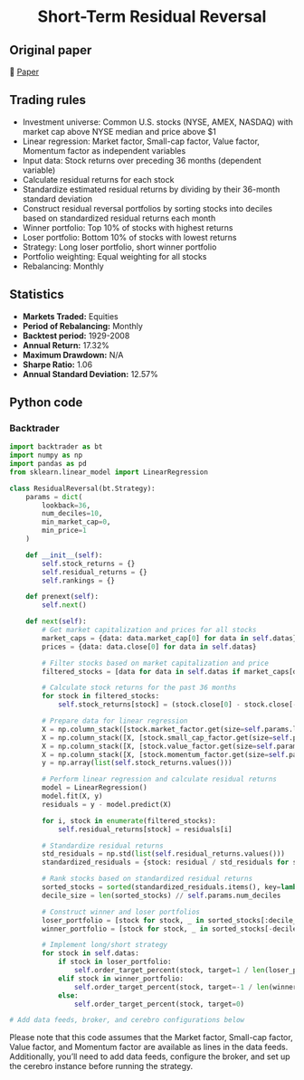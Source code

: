<div align="center">
  <h1>Short-Term Residual Reversal</h1>
</div>

## Original paper

📕 [Paper](https://papers.ssrn.com/sol3/papers.cfm?abstract_id=1911449)

## Trading rules

- Investment universe: Common U.S. stocks (NYSE, AMEX, NASDAQ) with market cap above NYSE median and price above $1
- Linear regression: Market factor, Small-cap factor, Value factor, Momentum factor as independent variables
- Input data: Stock returns over preceding 36 months (dependent variable)
- Calculate residual returns for each stock
- Standardize estimated residual returns by dividing by their 36-month standard deviation
- Construct residual reversal portfolios by sorting stocks into deciles based on standardized residual returns each month
- Winner portfolio: Top 10% of stocks with highest returns
- Loser portfolio: Bottom 10% of stocks with lowest returns
- Strategy: Long loser portfolio, short winner portfolio
- Portfolio weighting: Equal weighting for all stocks
- Rebalancing: Monthly

## Statistics

- **Markets Traded:** Equities
- **Period of Rebalancing:** Monthly
- **Backtest period:** 1929-2008
- **Annual Return:** 17.32%
- **Maximum Drawdown:** N/A
- **Sharpe Ratio:** 1.06
- **Annual Standard Deviation:** 12.57%

## Python code

### Backtrader

```python
import backtrader as bt
import numpy as np
import pandas as pd
from sklearn.linear_model import LinearRegression

class ResidualReversal(bt.Strategy):
    params = dict(
        lookback=36,
        num_deciles=10,
        min_market_cap=0,
        min_price=1
    )

    def __init__(self):
        self.stock_returns = {}
        self.residual_returns = {}
        self.rankings = {}

    def prenext(self):
        self.next()

    def next(self):
        # Get market capitalization and prices for all stocks
        market_caps = {data: data.market_cap[0] for data in self.datas}
        prices = {data: data.close[0] for data in self.datas}

        # Filter stocks based on market capitalization and price
        filtered_stocks = [data for data in self.datas if market_caps[data] > self.params.min_market_cap and prices[data] > self.params.min_price]

        # Calculate stock returns for the past 36 months
        for stock in filtered_stocks:
            self.stock_returns[stock] = (stock.close[0] - stock.close[-self.params.lookback]) / stock.close[-self.params.lookback]

        # Prepare data for linear regression
        X = np.column_stack([stock.market_factor.get(size=self.params.lookback) for stock in filtered_stocks])
        X = np.column_stack([X, [stock.small_cap_factor.get(size=self.params.lookback) for stock in filtered_stocks]])
        X = np.column_stack([X, [stock.value_factor.get(size=self.params.lookback) for stock in filtered_stocks]])
        X = np.column_stack([X, [stock.momentum_factor.get(size=self.params.lookback) for stock in filtered_stocks]])
        y = np.array(list(self.stock_returns.values()))

        # Perform linear regression and calculate residual returns
        model = LinearRegression()
        model.fit(X, y)
        residuals = y - model.predict(X)

        for i, stock in enumerate(filtered_stocks):
            self.residual_returns[stock] = residuals[i]

        # Standardize residual returns
        std_residuals = np.std(list(self.residual_returns.values()))
        standardized_residuals = {stock: residual / std_residuals for stock, residual in self.residual_returns.items()}

        # Rank stocks based on standardized residual returns
        sorted_stocks = sorted(standardized_residuals.items(), key=lambda x: x[1])
        decile_size = len(sorted_stocks) // self.params.num_deciles

        # Construct winner and loser portfolios
        loser_portfolio = [stock for stock, _ in sorted_stocks[:decile_size]]
        winner_portfolio = [stock for stock, _ in sorted_stocks[-decile_size:]]

        # Implement long/short strategy
        for stock in self.datas:
            if stock in loser_portfolio:
                self.order_target_percent(stock, target=1 / len(loser_portfolio))
            elif stock in winner_portfolio:
                self.order_target_percent(stock, target=-1 / len(winner_portfolio))
            else:
                self.order_target_percent(stock, target=0)

# Add data feeds, broker, and cerebro configurations below
```

Please note that this code assumes that the Market factor, Small-cap factor, Value factor, and Momentum factor are available as lines in the data feeds. Additionally, you’ll need to add data feeds, configure the broker, and set up the cerebro instance before running the strategy.
